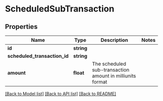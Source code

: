 # ScheduledSubTransaction

## Properties
Name | Type | Description | Notes
------------ | ------------- | ------------- | -------------
**id** | **string** |  | 
**scheduled_transaction_id** | **string** |  | 
**amount** | **float** | The scheduled sub-transaction amount in milliunits format | 

[[Back to Model list]](../README.md#documentation-for-models) [[Back to API list]](../README.md#documentation-for-api-endpoints) [[Back to README]](../README.md)



